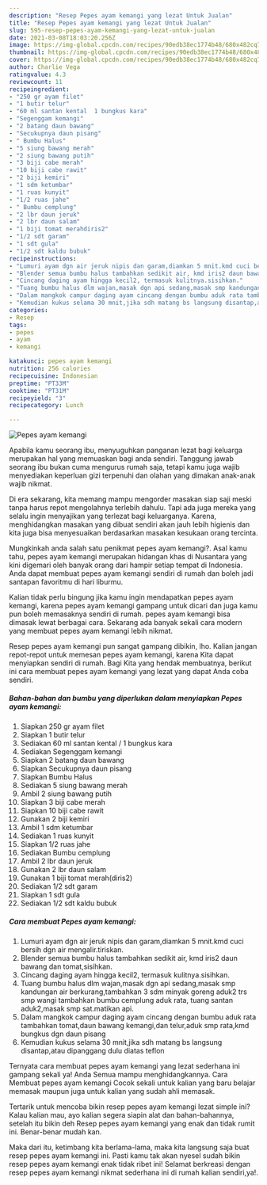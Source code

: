 ```yaml
---
description: "Resep Pepes ayam kemangi yang lezat Untuk Jualan"
title: "Resep Pepes ayam kemangi yang lezat Untuk Jualan"
slug: 595-resep-pepes-ayam-kemangi-yang-lezat-untuk-jualan
date: 2021-03-08T18:03:20.256Z
image: https://img-global.cpcdn.com/recipes/90edb38ec1774b48/680x482cq70/pepes-ayam-kemangi-foto-resep-utama.jpg
thumbnail: https://img-global.cpcdn.com/recipes/90edb38ec1774b48/680x482cq70/pepes-ayam-kemangi-foto-resep-utama.jpg
cover: https://img-global.cpcdn.com/recipes/90edb38ec1774b48/680x482cq70/pepes-ayam-kemangi-foto-resep-utama.jpg
author: Charlie Vega
ratingvalue: 4.3
reviewcount: 11
recipeingredient:
- "250 gr ayam filet"
- "1 butir telur"
- "60 ml santan kental  1 bungkus kara"
- "Segenggam kemangi"
- "2 batang daun bawang"
- "Secukupnya daun pisang"
- " Bumbu Halus"
- "5 siung bawang merah"
- "2 siung bawang putih"
- "3 biji cabe merah"
- "10 biji cabe rawit"
- "2 biji kemiri"
- "1 sdm ketumbar"
- "1 ruas kunyit"
- "1/2 ruas jahe"
- " Bumbu cemplung"
- "2 lbr daun jeruk"
- "2 lbr daun salam"
- "1 biji tomat merahdiris2"
- "1/2 sdt garam"
- "1 sdt gula"
- "1/2 sdt kaldu bubuk"
recipeinstructions:
- "Lumuri ayam dgn air jeruk nipis dan garam,diamkan 5 mnit.kmd cuci bersih dgn air mengalir.tiriskan."
- "Blender semua bumbu halus tambahkan sedikit air, kmd iris2 daun bawang dan tomat,sisihkan."
- "Cincang daging ayam hingga kecil2, termasuk kulitnya.sisihkan."
- "Tuang bumbu halus dlm wajan,masak dgn api sedang,masak smp kandungan air berkurang,tambahkan 3 sdm minyak goreng aduk2 trs smp wangi tambahkan bumbu cemplung aduk rata, tuang santan aduk2,masak smp sat.matikan api."
- "Dalam mangkok campur daging ayam cincang dengan bumbu aduk rata tambahkan tomat,daun bawang kemangi,dan telur,aduk smp rata,kmd bungkus dgn daun pisang"
- "Kemudian kukus selama 30 mnit,jika sdh matang bs langsung disantap,atau dipanggang dulu diatas teflon"
categories:
- Resep
tags:
- pepes
- ayam
- kemangi

katakunci: pepes ayam kemangi 
nutrition: 256 calories
recipecuisine: Indonesian
preptime: "PT33M"
cooktime: "PT31M"
recipeyield: "3"
recipecategory: Lunch

---
```



![Pepes ayam kemangi](https://img-global.cpcdn.com/recipes/90edb38ec1774b48/680x482cq70/pepes-ayam-kemangi-foto-resep-utama.jpg)

Apabila kamu seorang ibu, menyuguhkan panganan lezat bagi keluarga merupakan hal yang memuaskan bagi anda sendiri. Tanggung jawab seorang ibu bukan cuma mengurus rumah saja, tetapi kamu juga wajib menyediakan keperluan gizi terpenuhi dan olahan yang dimakan anak-anak wajib nikmat.

Di era  sekarang, kita memang mampu mengorder masakan siap saji meski tanpa harus repot mengolahnya terlebih dahulu. Tapi ada juga mereka yang selalu ingin menyajikan yang terlezat bagi keluarganya. Karena, menghidangkan masakan yang dibuat sendiri akan jauh lebih higienis dan kita juga bisa menyesuaikan berdasarkan masakan kesukaan orang tercinta. 



Mungkinkah anda salah satu penikmat pepes ayam kemangi?. Asal kamu tahu, pepes ayam kemangi merupakan hidangan khas di Nusantara yang kini digemari oleh banyak orang dari hampir setiap tempat di Indonesia. Anda dapat membuat pepes ayam kemangi sendiri di rumah dan boleh jadi santapan favoritmu di hari liburmu.

Kalian tidak perlu bingung jika kamu ingin mendapatkan pepes ayam kemangi, karena pepes ayam kemangi gampang untuk dicari dan juga kamu pun boleh memasaknya sendiri di rumah. pepes ayam kemangi bisa dimasak lewat berbagai cara. Sekarang ada banyak sekali cara modern yang membuat pepes ayam kemangi lebih nikmat.

Resep pepes ayam kemangi pun sangat gampang dibikin, lho. Kalian jangan repot-repot untuk memesan pepes ayam kemangi, karena Kita dapat menyiapkan sendiri di rumah. Bagi Kita yang hendak membuatnya, berikut ini cara membuat pepes ayam kemangi yang lezat yang dapat Anda coba sendiri.

<!--inarticleads1-->

##### Bahan-bahan dan bumbu yang diperlukan dalam menyiapkan Pepes ayam kemangi:

1. Siapkan 250 gr ayam filet
1. Siapkan 1 butir telur
1. Sediakan 60 ml santan kental / 1 bungkus kara
1. Sediakan Segenggam kemangi
1. Siapkan 2 batang daun bawang
1. Siapkan Secukupnya daun pisang
1. Siapkan  Bumbu Halus
1. Sediakan 5 siung bawang merah
1. Ambil 2 siung bawang putih
1. Siapkan 3 biji cabe merah
1. Siapkan 10 biji cabe rawit
1. Gunakan 2 biji kemiri
1. Ambil 1 sdm ketumbar
1. Sediakan 1 ruas kunyit
1. Siapkan 1/2 ruas jahe
1. Sediakan  Bumbu cemplung
1. Ambil 2 lbr daun jeruk
1. Gunakan 2 lbr daun salam
1. Gunakan 1 biji tomat merah(diris2)
1. Sediakan 1/2 sdt garam
1. Siapkan 1 sdt gula
1. Sediakan 1/2 sdt kaldu bubuk




<!--inarticleads2-->

##### Cara membuat Pepes ayam kemangi:

1. Lumuri ayam dgn air jeruk nipis dan garam,diamkan 5 mnit.kmd cuci bersih dgn air mengalir.tiriskan.
1. Blender semua bumbu halus tambahkan sedikit air, kmd iris2 daun bawang dan tomat,sisihkan.
1. Cincang daging ayam hingga kecil2, termasuk kulitnya.sisihkan.
1. Tuang bumbu halus dlm wajan,masak dgn api sedang,masak smp kandungan air berkurang,tambahkan 3 sdm minyak goreng aduk2 trs smp wangi tambahkan bumbu cemplung aduk rata, tuang santan aduk2,masak smp sat.matikan api.
1. Dalam mangkok campur daging ayam cincang dengan bumbu aduk rata tambahkan tomat,daun bawang kemangi,dan telur,aduk smp rata,kmd bungkus dgn daun pisang
1. Kemudian kukus selama 30 mnit,jika sdh matang bs langsung disantap,atau dipanggang dulu diatas teflon




Ternyata cara membuat pepes ayam kemangi yang lezat sederhana ini gampang sekali ya! Anda Semua mampu menghidangkannya. Cara Membuat pepes ayam kemangi Cocok sekali untuk kalian yang baru belajar memasak maupun juga untuk kalian yang sudah ahli memasak.

Tertarik untuk mencoba bikin resep pepes ayam kemangi lezat simple ini? Kalau kalian mau, ayo kalian segera siapin alat dan bahan-bahannya, setelah itu bikin deh Resep pepes ayam kemangi yang enak dan tidak rumit ini. Benar-benar mudah kan. 

Maka dari itu, ketimbang kita berlama-lama, maka kita langsung saja buat resep pepes ayam kemangi ini. Pasti kamu tak akan nyesel sudah bikin resep pepes ayam kemangi enak tidak ribet ini! Selamat berkreasi dengan resep pepes ayam kemangi nikmat sederhana ini di rumah kalian sendiri,ya!.

